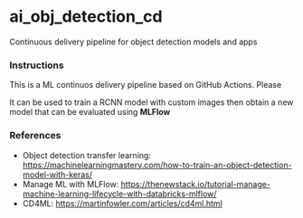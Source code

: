 # ai_obj_detection_cd
Continuous delivery pipeline for object detection models and apps

### Instructions

This is a ML continuos delivery pipeline based on GitHub Actions. Please

It can be used to train a RCNN model with custom images then obtain a new model that can be evaluated using **MLFlow**

### References

* Object detection transfer learning: https://machinelearningmastery.com/how-to-train-an-object-detection-model-with-keras/
* Manage ML with MLFlow: https://thenewstack.io/tutorial-manage-machine-learning-lifecycle-with-databricks-mlflow/
* CD4ML: https://martinfowler.com/articles/cd4ml.html
